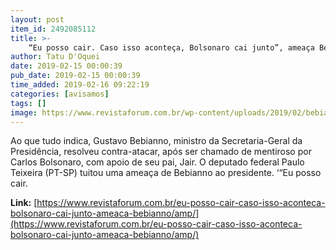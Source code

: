 ```yaml
---
layout: post
item_id: 2492085112
title: >-
    “Eu posso cair. Caso isso aconteça, Bolsonaro cai junto”, ameaça Bebianno
author: Tatu D'Oquei
date: 2019-02-15 00:00:39
pub_date: 2019-02-15 00:00:39
time_added: 2019-02-16 09:22:19
categories: [avisamos]
tags: []
image: https://www.revistaforum.com.br/wp-content/uploads/2019/02/bebianno-1.jpg
---
```


Ao que tudo indica, Gustavo Bebianno, ministro da Secretaria-Geral da Presidência, resolveu contra-atacar, após ser chamado de mentiroso por Carlos Bolsonaro, com apoio de seu pai, Jair. O deputado federal Paulo Teixeira (PT-SP) tuitou uma ameaça de Bebianno ao presidente. ‘“Eu posso cair.

**Link:** [https://www.revistaforum.com.br/eu-posso-cair-caso-isso-aconteca-bolsonaro-cai-junto-ameaca-bebianno/amp/](https://www.revistaforum.com.br/eu-posso-cair-caso-isso-aconteca-bolsonaro-cai-junto-ameaca-bebianno/amp/)

